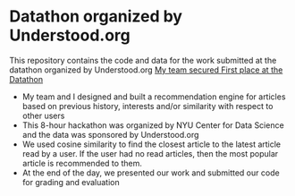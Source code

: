 # Datathon organized by Understood.org

This repository contains the code and data for the work submitted at the datathon organized by Understood.org
<ins> My team secured First place at the Datathon </ins>

- My team and I designed and built a recommendation engine for articles based on previous history, interests and/or similarity with respect to other users
- This 8-hour hackathon was organized by NYU Center for Data Science and the data was sponsored by Understood.org
- We used cosine similarity to find the closest article to the latest article read by a user. If the user had no read articles, then the most popular article is recommended to them. 
- At the end of the day, we presented our work and submitted our code for grading and evaluation


